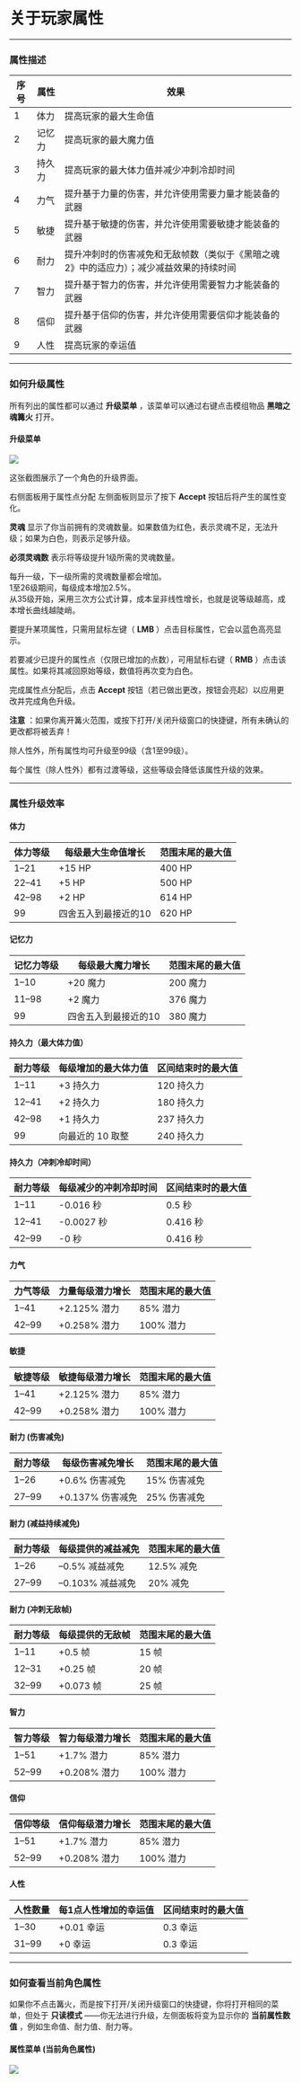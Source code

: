 ﻿# 关于玩家属性

---

### 属性描述

| 序号 | 属性  | 效果                                           |
|----|-----|----------------------------------------------|
| 1  | 体力  | 提高玩家的最大生命值                                   |
| 2  | 记忆力 | 提高玩家的最大魔力值                                   |
| 3  | 持久力          | 提高玩家的最大体力值并减少冲刺冷却时间         |
| 4  | 力气  | 提升基于力量的伤害，并允许使用需要力量才能装备的武器                   |
| 5  | 敏捷  | 提升基于敏捷的伤害，并允许使用需要敏捷才能装备的武器                   |
| 6  | 耐力  | 提升冲刺时的伤害减免和无敌帧数（类似于《黑暗之魂2》中的适应力）；减少减益效果的持续时间 |
| 7  | 智力  | 提升基于智力的伤害，并允许使用需要智力才能装备的武器                   |
| 8  | 信仰  | 提升基于信仰的伤害，并允许使用需要信仰才能装备的武器                   |
| 9  | 人性           | 提高玩家的幸运值 |

---

### 如何升级属性

所有列出的属性都可以通过 **升级菜单** ，该菜单可以通过右键点击模组物品 **黑暗之魂篝火** 打开。

#### 升级菜单

![](images/Menu_LevelUP_ZH.png)

这张截图展示了一个角色的升级界面。

右侧面板用于属性点分配 左侧面板则显示了按下 **Accept** 按钮后将产生的属性变化。

**灵魂** 显示了你当前拥有的灵魂数量。如果数值为红色，表示灵魂不足，无法升级；如果为白色，则表示足够升级。

**必须灵魂数** 表示将等级提升1级所需的灵魂数量。

每升一级，下一级所需的灵魂数量都会增加。  
1至26级期间，每级成本增加2.5%。  
从35级开始，采用三次方公式计算，成本呈非线性增长，也就是说等级越高，成本增长曲线越陡峭。  

要提升某项属性，只需用鼠标左键（ **LMB** ）点击目标属性，它会以蓝色高亮显示。

若要减少已提升的属性点（仅限已增加的点数），可用鼠标右键（ **RMB** ）点击该属性。如果将其减回原始等级，数值将再次变为白色。

完成属性点分配后，点击 **Accept** 按钮（若已做出更改，按钮会亮起）以应用更改并完成角色升级。

**注意** ：如果你离开篝火范围，或按下打开/关闭升级窗口的快捷键，所有未确认的更改都将被丢弃！

除人性外，所有属性均可升级至99级（含1至99级）。

每个属性（除人性外）都有过渡等级，这些等级会降低该属性升级的效果。

---

### 属性升级效率

#### 体力

| 体力等级  | 每级最大生命值增长   | 范围末尾的最大值 |
|-------|-------------|----------|
| 1–21  | +15 HP      | 400 HP   |
| 22–41 | +5 HP       | 500 HP   |
| 42–98 | +2 HP       | 614 HP   |
| 99    | 四舍五入到最接近的10 | 620 HP   |

#### 记忆力

| 记忆力等级 | 每级最大魔力增长    | 范围末尾的最大值 |
|-------|-------------|----------|
| 1–10  | +20 魔力      | 200 魔力   |
| 11–98 | +2 魔力       | 376 魔力   |
| 99    | 四舍五入到最接近的10 | 380 魔力   |

#### 持久力（最大体力值）

| 耐力等级          | 每级增加的最大体力值        | 区间结束时的最大值       |
|------------------|----------------------------|------------------------|
| 1–11             | +3 持久力                  | 120 持久力               |
| 12–41            | +2 持久力                   | 180 持久力              |
| 42–98            | +1 持久力                   | 237 持久力              |
| 99               | 向最近的 10 取整            | 240 持久力              |

#### 持久力（冲刺冷却时间）

| 耐力等级          | 每级减少的冲刺冷却时间      | 区间结束时的最大值       |
|------------------|----------------------------|------------------------|
| 1–11             | -0.016 秒                   | 0.5 秒                  |
| 12–41            | -0.0027 秒                  | 0.416 秒                |
| 42–99            | -0 秒                        | 0.416 秒                |

#### 力气

| 力气等级  | 力量每级潜力增长   | 范围末尾的最大值 |
|-------|------------|----------|
| 1–41  | +2.125% 潜力 | 85% 潜力   |
| 42–99 | +0.258% 潜力 | 100% 潜力  |

#### 敏捷

| 敏捷等级  | 敏捷每级潜力增长   | 范围末尾的最大值 |
|-------|------------|----------|
| 1–41  | +2.125% 潜力 | 85% 潜力   |
| 42–99 | +0.258% 潜力 | 100% 潜力  |

#### 耐力 (伤害减免)

| 耐力等级  | 每级伤害减免增长     | 范围末尾的最大值 |
|-------|--------------|----------|
| 1–26  | +0.6% 伤害减免   | 15% 伤害减免 |
| 27–99 | +0.137% 伤害减免 | 25% 伤害减免 |

#### 耐力 (减益持续减免)

| 耐力等级  | 每级提供的减益减免    | 范围末尾的最大值 |
|-------|--------------|----------|
| 1–26  | –0.5% 减益减免   | 12.5% 减免 |
| 27–99 | –0.103% 减益减免 | 20% 减免   |

#### 耐力 (冲刺无敌帧)

| 耐力等级  | 每级提供的无敌帧 | 范围末尾的最大值 |
|-------|----------|----------|
| 1–11  | +0.5 帧  | 15 帧    |
| 12–31 | +0.25 帧  | 20 帧   |
| 32–99 | +0.073 帧 | 25 帧   |

#### 智力

| 智力等级  | 智力每级潜力增长   | 范围末尾的最大值 |
|-------|------------|----------|
| 1–51  | +1.7% 潜力   | 85% 潜力   |
| 52–99 | +0.208% 潜力 | 100% 潜力  |

#### 信仰

| 信仰等级  | 信仰每级潜力增长   | 范围末尾的最大值 |
|-------|------------|----------|
| 1–51  | +1.7% 潜力   | 85% 潜力   |
| 52–99 | +0.208% 潜力 | 100% 潜力  |

#### 人性

| 人性数量 | 每1点人性增加的幸运值 | 区间结束时的最大值 |
|----------|-----------------------|-------------------|
| 1–30     | +0.01 幸运             | 0.3 幸运           |
| 31–99    | +0 幸运               | 0.3 幸运           |

---

### 如何查看当前角色属性

如果你不点击篝火，而是按下打开/关闭升级窗口的快捷键，你将打开相同的菜单，但处于 **只读模式** ——你无法进行升级，左侧面板将变为显示你的 **当前属性数值** ，例如生命值、耐力值、耐力等。

#### 属性菜单 (当前角色属性)

![](images/Menu_Status_ZH.png)



